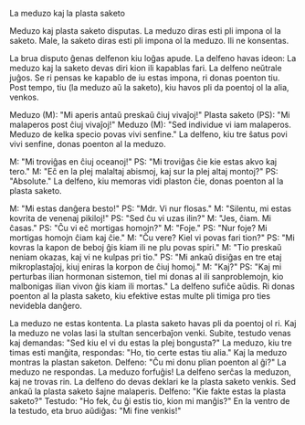 La meduzo kaj la plasta saketo

Meduzo kaj plasta saketo disputas.
La meduzo diras esti pli impona ol la saketo.
Male, la saketo diras esti pli impona ol la meduzo.
Ili ne konsentas.

La brua disputo ĝenas delfenon kiu loĝas apude.
La delfeno havas ideon:
La meduzo kaj la saketo devas diri kion ili kapablas fari.
La delfeno neŭtrale juĝos.
Se ri pensas ke kapablo de iu estas impona, ri donas poenton tiu.
Post tempo, tiu (la meduzo aŭ la saketo), kiu havos pli da poentoj ol la alia, venkos.

Meduzo (M): "Mi aperis antaŭ preskaŭ ĉiuj vivaĵoj!"
Plasta saketo (PS): "Mi malaperos post ĉiuj vivaĵoj!"
Meduzo (M): "Sed individue vi iam malaperos. Meduzo de kelka specio povas vivi senfine."
La delfeno, kiu tre ŝatus povi vivi senfine, donas poenton al la meduzo.

M: "Mi troviĝas en ĉiuj oceanoj!"
PS: "Mi troviĝas ĉie kie estas akvo kaj tero."
M: "Eĉ en la plej malaltaj abismoj, kaj sur la plej altaj montoj?"
PS: "Absolute."
La delfeno, kiu memoras vidi plaston ĉie, donas poenton al la plasta saketo.

M: "Mi estas danĝera besto!"
PS: "Mdr. Vi nur flosas."
M: "Silentu, mi estas kovrita de venenaj pikiloj!"
PS: "Sed ĉu vi uzas ilin?"
M: "Jes, ĉiam. Mi ĉasas."
PS: "Ĉu vi eĉ mortigas homojn?"
M: "Foje."
PS: "Nur foje? Mi mortigas homojn ĉiam kaj ĉie."
M: "Ĉu vere? Kiel vi povas fari tion?"
PS: "Mi kovras la kapon de beboj ĝis kiam ili ne plu povas spiri."
M: "Tio preskaŭ neniam okazas, kaj vi ne kulpas pri tio."
PS: "Mi ankaŭ disiĝas en tre etaj mikroplastaĵoj, kiuj eniras la korpon de ĉiuj homoj."
M: "Kaj?"
PS: "Kaj mi perturbas ilian hormonan sistemon, tiel mi donas al ili sanproblemojn, kio malbonigas ilian vivon ĝis kiam ili mortas."
La delfeno sufiĉe aŭdis.
Ri donas poenton al la plasta saketo, kiu efektive estas multe pli timiga pro ties nevidebla danĝero.

La meduzo ne estas kontenta.
La plasta saketo havas pli da poentoj ol ri.
Kaj la meduzo ne volas lasi la stultan sencerbaĵon venki.
Subite, testudo venas kaj demandas: "Sed kiu el vi du estas la plej bongusta?"
La meduzo, kiu tre timas esti manĝita, respondas: "Ho, tio certe estas tiu alia."
Kaj la meduzo montras la plastan saketon.
Delfeno: "Ĉu mi donu plian poenton al ĝi?"
La meduzo ne respondas. La meduzo forfuĝis!
La delfeno serĉas la meduzon, kaj ne trovas rin.
La delfeno do devas deklari ke la plasta saketo venkis.
Sed ankaŭ la plasta saketo ŝajne malaperis.
Delfeno: "Kie fakte estas la plasta saketo?"
Testudo: "Ho fek, ĉu ĝi estis tio, kion mi manĝis?"
En la ventro de la testudo, eta bruo aŭdiĝas: "Mi fine venkis!"